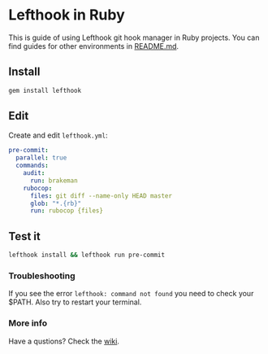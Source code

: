 # Lefthook in Ruby

This is guide of using Lefthook git hook manager in Ruby projects. You can find guides for other environments in [README.md](../README.md).

## Install

```bash
gem install lefthook
```

## Edit

Create and edit `lefthook.yml`:

```yml
pre-commit:
  parallel: true
  commands:
    audit:
      run: brakeman
    rubocop:
      files: git diff --name-only HEAD master
      glob: "*.{rb}"
      run: rubocop {files}
```

## Test it
```bash
lefthook install && lefthook run pre-commit
```

### Troubleshooting
If you see the error `lefthook: command not found` you need to check your $PATH. Also try to restart your terminal.

### More info
Have a qustions? Check the [wiki](https://github.com/Arkweid/lefthook/wiki).
